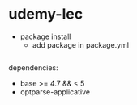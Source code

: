 # udemy-lec
* package install
  * add package in package.yml
  ```
dependencies:
- base >= 4.7 && < 5
- optparse-applicative
```
